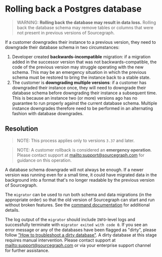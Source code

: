 # Rolling back a Postgres database

> WARNING: **Rolling back the database may result in data loss.** Rolling back the database schema may remove tables or columns that were not present in previous versions of Sourcegraph.

If a customer downgrades their instance to a previous version, they need to downgrade their database schema in two circumstances:

1. Developer created **backwards-incompatible** migration: if a migration added in the successor version that was not backwards-compatible, the code of the previous version may struggle operating with the new schema. This may be an emergency situation in which the previous schema must be restored to bring the instance back to a stable state.
1. The customer is **downgrading multiple versions**: if a customer has downgraded their instance once, they will need to downgrade their database schema before downgrading their instance a subsequent time. This is because an instance two (or more) versions ago has no guarantee to run properly against the current database schema. Multiple instance downgrades therefore need to be performed in an alternating fashion with database downgrades.

## Resolution

> NOTE: This process applies only to versions `3.37` and later.

<!---->

> NOTE: A customer rollback is considered an **emergency operation**. Please contact support at <mailto:support@sourcegraph.com> for guidance on this operation.

A database schema downgrade will not always be enough. If a newer version was running even for a small time, it could have migrated data in the background into a format that's no longer readable by the previous version of Sourcegraph.

The `migrator` can be used to run both schema and data migrations (in the appropriate order) so that the old version of Sourcegraph can start and run without broken features. See the [command documentation](./manual_database_migrations.md#downgrade) for additional details.

The log output of the `migrator` should include `INFO`-level logs and successfully terminate with `migrator exited with code 0`. If you see an error message or any of the databases have been flagged as "dirty", please follow ["How to troubleshoot a dirty database"](dirty_database.md). A dirty database at this stage requires manual intervention. Please contact support at <mailto:support@sourcegraph.com> or via your enterprise support channel for further assistance.
